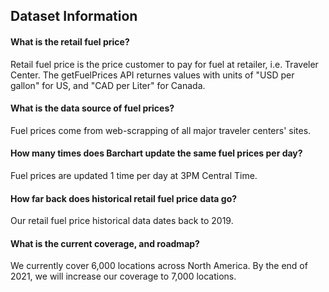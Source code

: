 ## Dataset Information

#### What is the retail fuel price?

Retail fuel price is the price customer to pay for fuel at retailer, i.e. Traveler Center. The getFuelPrices API returnes values with units of "USD per gallon" for US, and "CAD per Liter" for Canada.

#### What is the data source of fuel prices?

Fuel prices come from web-scrapping of all major traveler centers' sites.

#### How many times does Barchart update the same fuel prices per day?

Fuel prices are updated 1 time per day at 3PM Central Time.


#### How far back does historical retail fuel price data go?

Our retail fuel price historical data dates back to 2019.

#### What is the current coverage, and roadmap?

We currently cover 6,000 locations across North America. By the end of 2021, we will increase our coverage to 7,000 locations.



